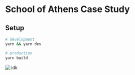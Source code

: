 # School of Athens Case Study

## Setup

```sh
# development
yarn && yarn dev

# production
yarn build
```

<img src="https://media.giphy.com/media/duKb4LOii8vUr5Jtqh/giphy.gif" align="left"/>
idk
